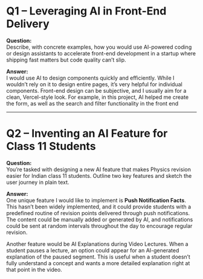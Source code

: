 # Q1 – Leveraging AI in Front-End Delivery

**Question:**  
Describe, with concrete examples, how you would use AI-powered coding or design assistants to accelerate front-end development in a startup where shipping fast matters but code quality can’t slip.

**Answer:**  
I would use AI to design components quickly and efficiently. While I wouldn’t rely on it to design entire pages, it’s very helpful for individual components. Front-end design can be subjective, and I usually aim for a clean, Vercel-style look. For example, in this project, AI helped me create the form, as well as the search and filter functionality in the front end


---

# Q2 – Inventing an AI Feature for Class 11 Students

**Question:**  
You’re tasked with designing a new AI feature that makes Physics revision easier for Indian class 11 students. Outline two key features and sketch the user journey in plain text.

**Answer:**  
One unique feature I would like to implement is **Push Notification Facts**. This hasn’t been widely implemented, and it could provide students with a predefined routine of revision points delivered through push notifications. The content could be manually added or generated by AI, and notifications could be sent at random intervals throughout the day to encourage regular revision.

Another feature would be AI Explanations during Video Lectures. When a student pauses a lecture, an option could appear for an AI-generated explanation of the paused segment. This is useful when a student doesn’t fully understand a concept and wants a more detailed explanation right at that point in the video.